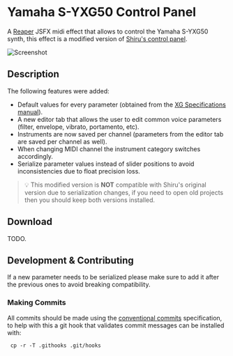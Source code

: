 # Yamaha S-YXG50 Control Panel
A [Reaper](https://www.reaper.fm/) JSFX midi effect that allows to control the Yamaha S-YXG50 synth, this effect is a modified version of [Shiru's control panel](https://www.kvraudio.com/forum/viewtopic.php?t=486318).

![Screenshot](https://github.com/samlletas/syxg50-control-panel/assets/7089504/b4ebd288-2771-4511-b788-33c6d2f1d3c3)

## Description
The following features were added:

- Default values for every parameter (obtained from the [XG Specifications manual](http://www.jososoft.dk/yamaha/pdf/XGspec2-00e.pdf)).
- A new editor tab that allows the user to edit common voice parameters (filter, envelope, vibrato, portamento, etc).
- Instruments are now saved per channel (parameters from the editor tab are saved per channel as well).
- When changing MIDI channel the instrument category switches accordingly.
- Serialize parameter values instead of slider positions to avoid inconsistencies due to float precision loss.

> 💡 This modified version is **NOT** compatible with Shiru's original version due to serialization changes, if you need to open old projects then you should keep both versions installed.

## Download
TODO.

## Development & Contributing

If a new parameter needs to be serialized please make sure to add it after the previous ones to avoid breaking compatibility.

### Making Commits
All commits should be made using the [conventional commits](https://www.conventionalcommits.org/en/v1.0.0/#summary) specification, to help with this a git hook that validates commit messages can be installed with:

     cp -r -T .githooks .git/hooks
